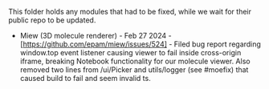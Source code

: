 This folder holds any modules that had to be fixed, while we wait for their public repo to be updated.

- Miew (3D molecule renderer) - Feb 27 2024 - [https://github.com/epam/miew/issues/524] - Filed bug report regarding window.top event listener causing viewer to fail inside cross-origin iframe, breaking Notebook functionality for our molecule viewer. Also removed two lines from /ui/Picker and utils/logger (see #moefix) that caused build to fail and seem invalid ts.